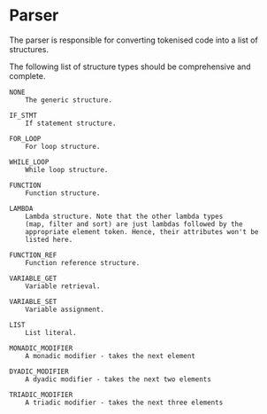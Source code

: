 # Parser

The parser is responsible for converting tokenised code into a list of structures.

The following list of structure types should be comprehensive and complete.

    NONE
        The generic structure.

    IF_STMT
        If statement structure.

    FOR_LOOP
        For loop structure.

    WHILE_LOOP
        While loop structure.

    FUNCTION
        Function structure.

    LAMBDA
        Lambda structure. Note that the other lambda types
        (map, filter and sort) are just lambdas followed by the
        appropriate element token. Hence, their attributes won't be
        listed here.

    FUNCTION_REF
        Function reference structure.

    VARIABLE_GET
        Variable retrieval.

    VARIABLE_SET
        Variable assignment.

    LIST
        List literal.

    MONADIC_MODIFIER
        A monadic modifier - takes the next element

    DYADIC_MODIFIER
        A dyadic modifier - takes the next two elements

    TRIADIC_MODIFIER
        A triadic modifier - takes the next three elements
